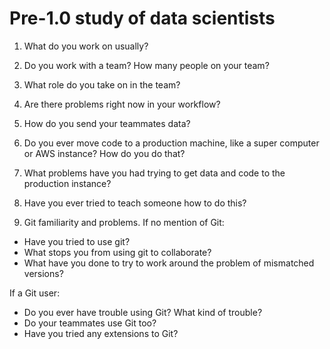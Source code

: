 # Pre-1.0 study of data scientists

1) What do you work on usually?

2) Do you work with a team? How many people on your team?

3) What role do you take on in the team?

4) Are there problems right now in your workflow?

5) How do you send your teammates data?

6) Do you ever move code to a production machine, like a super computer or AWS instance? How do you do that?

7) What problems have you had trying to get data and code to the production instance?

8) Have you ever tried to teach someone how to do this?

9) Git familiarity and problems.
If no mention of Git:
  - Have you tried to use git?
  - What stops you from using git to collaborate?
  - What have you done to try to work around the problem of mismatched versions?

If a Git user:
  - Do you ever have trouble using Git? What kind of trouble?
  - Do your teammates use Git too?
  - Have you tried any extensions to Git?


